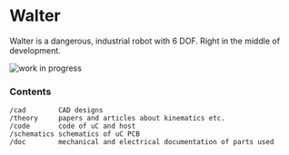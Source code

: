 # Walter
Walter is a dangerous, industrial robot with 6 DOF. Right in the middle of development.

![work in progress](https://github.com/jochenalt/Walter/blob/master/doc/images/WP_20161104_17_04_51_Pro.jpg)
### Contents
    /cad 	    CAD designs
    /theory     papers and articles about kinematics etc.
    /code       code of uC and host 
    /schematics schematics of uC PCB
    /doc		mechanical and electrical documentation of parts used
    
